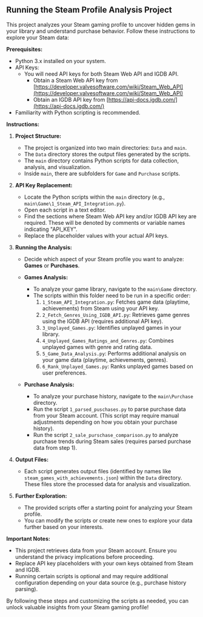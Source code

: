 ## Running the Steam Profile Analysis Project

This project analyzes your Steam gaming profile to uncover hidden gems in your library and understand purchase behavior. Follow these instructions to explore your Steam data:

**Prerequisites:**

*   Python 3.x installed on your system.
*   API Keys:
    *   You will need API keys for both Steam Web API and IGDB API.
        *   Obtain a Steam Web API key from [https://developer.valvesoftware.com/wiki/Steam_Web_API](https://developer.valvesoftware.com/wiki/Steam_Web_API)
        *   Obtain an IGDB API key from [https://api-docs.igdb.com/](https://api-docs.igdb.com/)
*   Familiarity with Python scripting is recommended.

**Instructions:**

1.  **Project Structure:**
    *   The project is organized into two main directories: `Data` and `main`.
    *   The `Data` directory stores the output files generated by the scripts.
    *   The `main` directory contains Python scripts for data collection, analysis, and visualization.
    *   Inside `main`, there are subfolders for `Game` and `Purchase` scripts.

2.  **API Key Replacement:**
    *   Locate the Python scripts within the `main` directory (e.g., `main\Game\1_Steam_API_Integration.py`).
    *   Open each script in a text editor.
    *   Find the sections where Steam Web API key and/or IGDB API key are required. These will be denoted by comments or variable names indicating "API_KEY".
    *   Replace the placeholder values with your actual API keys.

3.  **Running the Analysis:**
    *   Decide which aspect of your Steam profile you want to analyze: **Games** or **Purchases**.

    *   **Games Analysis:**
        *   To analyze your game library, navigate to the `main\Game` directory.
        *   The scripts within this folder need to be run in a specific order:
            1.  `1_Steam_API_Integration.py`: Fetches game data (playtime, achievements) from Steam using your API key.
            2.  `2_Fetch_Genres_Using_IGDB_API.py`: Retrieves game genres using the IGDB API (requires additional API key).
            3.  `3_Unplayed_Games.py`: Identifies unplayed games in your library.
            4.  `4_Unplayed_Games_Ratings_and_Genres.py`: Combines unplayed games with genre and rating data.
            5.  `5_Game_Data_Analysis.py`: Performs additional analysis on your game data (playtime, achievements, genres).
            6.  `6_Rank_Unplayed_Games.py`: Ranks unplayed games based on user preferences.

    *   **Purchase Analysis:**
        *   To analyze your purchase history, navigate to the `main\Purchase` directory.
        *   Run the script `1_parsed_puschases.py` to parse purchase data from your Steam account. (This script may require manual adjustments depending on how you obtain your purchase history).
        *   Run the script `2_sale_purschase_comparison.py` to analyze purchase trends during Steam sales (requires parsed purchase data from step 1).

4.  **Output Files:**
    *   Each script generates output files (identified by names like `steam_games_with_achievements.json`) within the `Data` directory. These files store the processed data for analysis and visualization.

5.  **Further Exploration:**
    *   The provided scripts offer a starting point for analyzing your Steam profile.
    *   You can modify the scripts or create new ones to explore your data further based on your interests.

**Important Notes:**

*   This project retrieves data from your Steam account. Ensure you understand the privacy implications before proceeding.
*   Replace API key placeholders with your own keys obtained from Steam and IGDB.
*   Running certain scripts is optional and may require additional configuration depending on your data source (e.g., purchase history parsing).

By following these steps and customizing the scripts as needed, you can unlock valuable insights from your Steam gaming profile!
